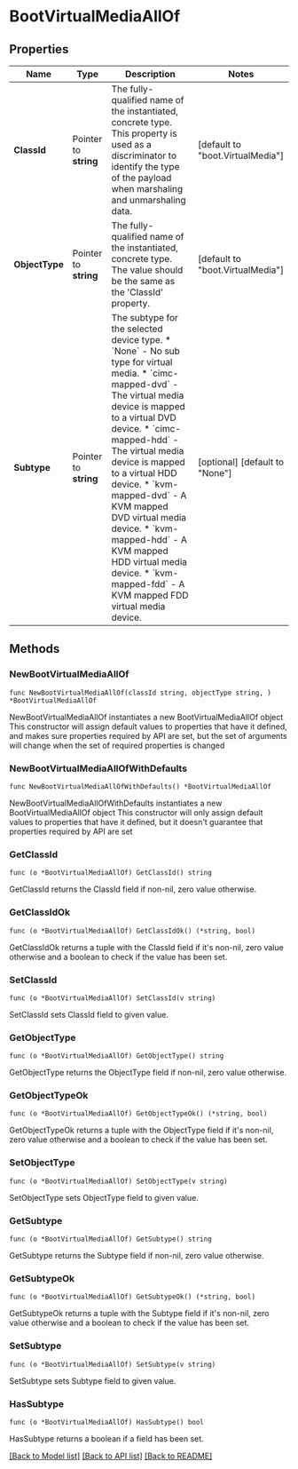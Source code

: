 # BootVirtualMediaAllOf

## Properties

Name | Type | Description | Notes
------------ | ------------- | ------------- | -------------
**ClassId** | Pointer to **string** | The fully-qualified name of the instantiated, concrete type. This property is used as a discriminator to identify the type of the payload when marshaling and unmarshaling data. | [default to "boot.VirtualMedia"]
**ObjectType** | Pointer to **string** | The fully-qualified name of the instantiated, concrete type. The value should be the same as the &#39;ClassId&#39; property. | [default to "boot.VirtualMedia"]
**Subtype** | Pointer to **string** | The subtype for the selected device type. * &#x60;None&#x60; - No sub type for virtual media. * &#x60;cimc-mapped-dvd&#x60; - The virtual media device is mapped to a virtual DVD device. * &#x60;cimc-mapped-hdd&#x60; - The virtual media device is mapped to a virtual HDD device. * &#x60;kvm-mapped-dvd&#x60; - A KVM mapped DVD virtual media device. * &#x60;kvm-mapped-hdd&#x60; - A KVM mapped HDD virtual media device. * &#x60;kvm-mapped-fdd&#x60; - A KVM mapped FDD virtual media device. | [optional] [default to "None"]

## Methods

### NewBootVirtualMediaAllOf

`func NewBootVirtualMediaAllOf(classId string, objectType string, ) *BootVirtualMediaAllOf`

NewBootVirtualMediaAllOf instantiates a new BootVirtualMediaAllOf object
This constructor will assign default values to properties that have it defined,
and makes sure properties required by API are set, but the set of arguments
will change when the set of required properties is changed

### NewBootVirtualMediaAllOfWithDefaults

`func NewBootVirtualMediaAllOfWithDefaults() *BootVirtualMediaAllOf`

NewBootVirtualMediaAllOfWithDefaults instantiates a new BootVirtualMediaAllOf object
This constructor will only assign default values to properties that have it defined,
but it doesn't guarantee that properties required by API are set

### GetClassId

`func (o *BootVirtualMediaAllOf) GetClassId() string`

GetClassId returns the ClassId field if non-nil, zero value otherwise.

### GetClassIdOk

`func (o *BootVirtualMediaAllOf) GetClassIdOk() (*string, bool)`

GetClassIdOk returns a tuple with the ClassId field if it's non-nil, zero value otherwise
and a boolean to check if the value has been set.

### SetClassId

`func (o *BootVirtualMediaAllOf) SetClassId(v string)`

SetClassId sets ClassId field to given value.


### GetObjectType

`func (o *BootVirtualMediaAllOf) GetObjectType() string`

GetObjectType returns the ObjectType field if non-nil, zero value otherwise.

### GetObjectTypeOk

`func (o *BootVirtualMediaAllOf) GetObjectTypeOk() (*string, bool)`

GetObjectTypeOk returns a tuple with the ObjectType field if it's non-nil, zero value otherwise
and a boolean to check if the value has been set.

### SetObjectType

`func (o *BootVirtualMediaAllOf) SetObjectType(v string)`

SetObjectType sets ObjectType field to given value.


### GetSubtype

`func (o *BootVirtualMediaAllOf) GetSubtype() string`

GetSubtype returns the Subtype field if non-nil, zero value otherwise.

### GetSubtypeOk

`func (o *BootVirtualMediaAllOf) GetSubtypeOk() (*string, bool)`

GetSubtypeOk returns a tuple with the Subtype field if it's non-nil, zero value otherwise
and a boolean to check if the value has been set.

### SetSubtype

`func (o *BootVirtualMediaAllOf) SetSubtype(v string)`

SetSubtype sets Subtype field to given value.

### HasSubtype

`func (o *BootVirtualMediaAllOf) HasSubtype() bool`

HasSubtype returns a boolean if a field has been set.


[[Back to Model list]](../README.md#documentation-for-models) [[Back to API list]](../README.md#documentation-for-api-endpoints) [[Back to README]](../README.md)


